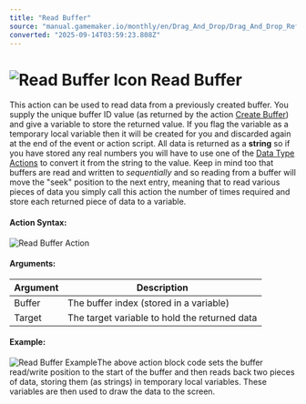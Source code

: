 ```yaml
---
title: "Read Buffer"
source: "manual.gamemaker.io/monthly/en/Drag_And_Drop/Drag_And_Drop_Reference/Buffers/Read_Buffer.htm"
converted: "2025-09-14T03:59:23.808Z"
---
```


# ![Read Buffer Icon](../../../assets/Images/Scripting_Reference/Drag_And_Drop/Reference/Buffers/i_Buffers_Read_Buffer.png) Read Buffer

This action can be used to read data from a previously created buffer. You supply the unique buffer ID value (as returned by the action [Create Buffer](Create_Buffer.md)) and give a variable to store the returned value. If you flag the variable as a temporary local variable then it will be created for you and discarded again at the end of the event or action script. All data is returned as a **string** so if you have stored any real numbers you will have to use one of the [Data Type Actions](../Data_Types/Data_Type_Actions.md) to convert it from the string to the value. Keep in mind too that buffers are read and written to _sequentially_ and so reading from a buffer will move the "seek" position to the next entry, meaning that to read various pieces of data you simply call this action the number of times required and store each returned piece of data to a variable.

#### Action Syntax:

![Read Buffer Action](../../../assets/Images/Scripting_Reference/Drag_And_Drop/Reference/Buffers/a_Buffers_Read_Buffer.png)

#### Arguments:

| Argument | Description |
| --- | --- |
| Buffer | The buffer index (stored in a variable) |
| Target | The target variable to hold the returned data |

#### Example:

![Read Buffer Example](../../../assets/Images/Scripting_Reference/Drag_And_Drop/Reference/Buffers/e_Buffers_Read_Buffer.png)The above action block code sets the buffer read/write position to the start of the buffer and then reads back two pieces of data, storing them (as strings) in temporary local variables. These variables are then used to draw the data to the screen.